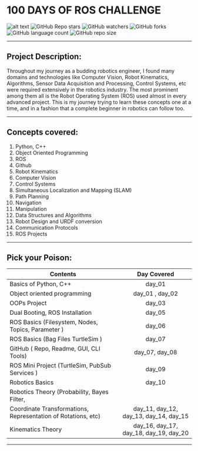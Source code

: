 # 100 DAYS OF ROS CHALLENGE

![alt text](https://github.com/JatinVira/100-Days-of-Ros/blob/main/image/Cover.jpg?raw=true)
![GitHub Repo stars](https://img.shields.io/github/stars/JatinVira/100-Days-of-Ros?color=darkblue&style=for-the-badge) ![GitHub watchers](https://img.shields.io/github/watchers/JatinVira/100-Days-of-Ros?color=darkblue&style=for-the-badge) ![GitHub forks](https://img.shields.io/github/forks/JatinVira/100-Days-of-Ros?color=darkblue&style=for-the-badge) ![GitHub language count](https://img.shields.io/github/languages/count/JatinVira/100-Days-of-Ros?color=darkblue&style=for-the-badge) ![GitHub repo size](https://img.shields.io/github/repo-size/JatinVira/100-Days-of-Ros?color=darkblue&style=for-the-badge) 

-----------------------  

## Project Description:    
Throughout my journey as a budding robotics engineer, I found many domains and technologies like Computer Vision, Robot Kinematics, Algorithms, Sensor Data Acquisition and Processing, Control Systems, etc were required extensively in the robotics industry.
The most prominent among them all is the Robot Operating System (ROS) used almost in every advanced project.
This is my journey trying to learn these concepts one at a time,  and in a fashion that a complete beginner in robotics can follow too.  

-------------------------

## Concepts covered:  
1. Python, C++
2. Object Oriented Programming
3. ROS 
4. Github
5. Robot Kinematics
6. Computer Vision
7. Control Systems
8. Simultaneous Localization and Mapping (SLAM)
9. Path Planning
10. Navigation
11. Manipulation
12. Data Structures and Algorithms
13. Robot Design and URDF conversion
14. Communication Protocols
15. ROS Projects  
-------------------------  

## Pick your Poison:  

| Contents                             | Day Covered   | 
| ------------------------------------ |:-------------:| 
| Basics of Python, C++                | day_01 | 
| Object oriented programming          | day_01 , day_02| 
| OOPs Project                         | day_03|  
| Dual Booting, ROS Installation       | day_05|  
| ROS Basics (Filesystem, Nodes, Topics, Parameter )  | day_06|  
| ROS Basics (Bag Files TurtleSim )    | day_07|  
| GitHub ( Repo, Readme, GUI, CLI Tools) | day_07, day_08 | 
| ROS Mini Project (TurtleSim, PubSub Services ) | day_09 | 
| Robotics Basics                      | day_10 | 
| Robotics Theory  (Probability, Bayes Filter, 
Coordinate Transformations, Representation of Rotations, etc) | day_11, day_12, day_13, day_14, day_15 | 
| Kinematics Theory                    | day_16, day_17, day_18, day_19, day_20 |

--------------------------